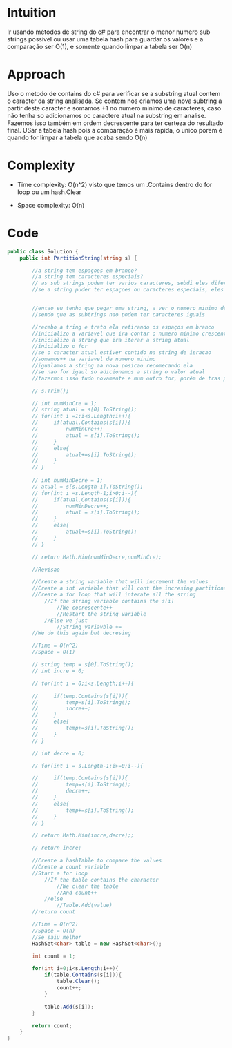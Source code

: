 # Intuition
Ir usando métodos de string do c# para encontrar o menor numero sub strings possivel ou usar uma tabela hash para guardar os valores e a comparação ser O(1), e somente quando limpar a tabela ser O(n)

# Approach
Uso o metodo de contains do c# para verificar se a substring atual contem o caracter da string analisada. Se contem nos criamos uma nova subtring a partir deste caracter e somamos +1 no numero minimo de caracteres, caso não tenha so adicionamos oc caractere atual na substring em analise. Fazemos isso também em ordem decrescente para ter certeza do resultado final. USar a tabela hash pois a comparação é mais rapida, o unico porem é quando for limpar a tabela que acaba sendo  O(n)

# Complexity
- Time complexity: O(n^2) visto que temos um .Contains dentro do for loop ou um hash.Clear


- Space complexity: O(n)

# Code
```csharp []
public class Solution {
    public int PartitionString(string s) {

        //a string tem espaçoes em branco?
        //a string tem caracteres especiais?
        // as sub strings podem ter varios caracteres, sebdi eles diferentes?
        //se a string puder ter espaçoes ou caracteres especiais, eles podem aparecer somente uma vez na substring também?


        //entao eu tenho que pegar uma string, a ver o numero minimo de substrings que podem ter nesta string
        //sendo que as subtrings nao podem ter caracteres iguais

        //recebo a tring e trato ela retirando os espaços em branco
        //inicializo a variavel que ira contar o numero minimo crescente
        //inicializo a string que ira iterar a string atual 
        //inicializo o for
        //se o caracter atual estiver contido na string de ieracao
        //somamos++ na variavel de numero minimo
        //igualamos a string aa nova posicao recomecando ela
        //se nao for igaul so adicionamos a string o valor atual
        //fazermos isso tudo novamente e mum outro for, porém de tras para frente para ter mais certeza

        // s.Trim();

        // int numMinCre = 1;
        // string atual = s[0].ToString();
        // for(int i =1;i<s.Length;i++){
        //     if(atual.Contains(s[i])){
        //         numMinCre++;
        //         atual = s[i].ToString();
        //     }
        //     else{
        //         atual+=s[i].ToString();
        //     }
        // }
         
        // int numMinDecre = 1;
        // atual = s[s.Length-1].ToString();
        // for(int i =s.Length-1;i>0;i--){
        //     if(atual.Contains(s[i])){
        //         numMinDecre++;
        //         atual = s[i].ToString();
        //     }
        //     else{
        //         atual+=s[i].ToString();
        //     }
        // }

        // return Math.Min(numMinDecre,numMinCre);

        //Revisao

        //Create a string variable that will increment the values
        //Create a int variable that will cont the incresing partitions
        //Create a for loop that will interate all the string
            //If the string variable contains the s[i]
                //We cocrescente++
                //Restart the string variable
            //Else we just
                //String variavble +=
        //We do this again but decresing

        //Time = O(n^2)
        //Space = O(1)

        // string temp = s[0].ToString();
        // int incre = 0;

        // for(int i = 0;i<s.Length;i++){

        //     if(temp.Contains(s[i])){
        //         temp=s[i].ToString();
        //         incre++;
        //     }
        //     else{
        //         temp+=s[i].ToString();
        //     }
        // }

        // int decre = 0;

        // for(int i = s.Length-1;i>=0;i--){

        //     if(temp.Contains(s[i])){
        //         temp=s[i].ToString();
        //         decre++;
        //     }
        //     else{
        //         temp+=s[i].ToString();
        //     }
        // }

        // return Math.Min(incre,decre);;

        // return incre;

        //Create a hashTable to compare the values
        //Create a count variable
        //Start a for loop
            //If the table contains the character
                //We clear the table
                //And count++
            //else
                //Table.Add(value)
        //return count

        //Time = O(n^2)
        //Space = O(n)
        //Se saiu melhor
        HashSet<char> table = new HashSet<char>();

        int count = 1;

        for(int i=0;i<s.Length;i++){
            if(table.Contains(s[i])){
                table.Clear();
                count++;
            }

            table.Add(s[i]);
        }

        return count;
    }
}
```
